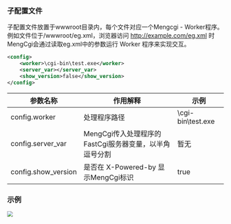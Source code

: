 ### 子配置文件

子配置文件放置于wwwroot目录内，每个文件对应一个Mengcgi - Worker程序。例如文件位于/wwwroot/eg.xml，浏览器访问 http://example.com/eg.xml 时MengCgi会通过读取eg.xml中的参数运行 Worker 程序来实现交互。

```xml
<config>
    <worker>\cgi-bin\test.exe</worker>
	<server_var></server_var>
	<show_version>false</show_version>
</config>
```

| 参数名称            | 作用解释                                               | 示例              |
| ------------------- | ------------------------------------------------------ | ----------------- |
| config.worker       | 处理程序路径                                           | \cgi-bin\test.exe |
| config.server_var   | MengCgi传入处理程序的FastCgi服务器变量，以半角逗号分割 | 暂无              |
| config.show_version | 是否在 X-Powered-by 显示MengCgi标识                    | true              |

### 示例

<img src="https://img-1305199327.cos.ap-shanghai.myqcloud.com/202205021909690.png" style="zoom:80%;" />